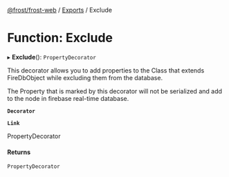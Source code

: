 [@frost/frost-web](../modules.md) / [Exports](../modules.md) / Exclude

# Function: Exclude

▸ **Exclude**(): `PropertyDecorator`

This decorator allows you to add properties to the Class that extends FireDbObject while excluding them from the database.

The Property that is marked by this decorator will not be serialized and add to the node in firebase real-time database.

**`Decorator`**

**`Link`**

PropertyDecorator

#### Returns

`PropertyDecorator`

